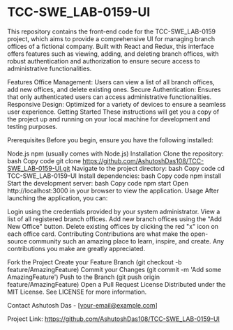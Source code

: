 # TCC-SWE_LAB-0159-UI

This repository contains the front-end code for the TCC-SWE_LAB-0159 project, which aims to provide a comprehensive UI for managing branch offices of a fictional company. Built with React and Redux, this interface offers features such as viewing, adding, and deleting branch offices, with robust authentication and authorization to ensure secure access to administrative functionalities.

Features
Office Management: Users can view a list of all branch offices, add new offices, and delete existing ones.
Secure Authentication: Ensures that only authenticated users can access administrative functionalities.
Responsive Design: Optimized for a variety of devices to ensure a seamless user experience.
Getting Started
These instructions will get you a copy of the project up and running on your local machine for development and testing purposes.

Prerequisites
Before you begin, ensure you have the following installed:

Node.js
npm (usually comes with Node.js)
Installation
Clone the repository:
bash
Copy code
git clone https://github.com/AshutoshDas108/TCC-SWE_LAB-0159-UI.git
Navigate to the project directory:
bash
Copy code
cd TCC-SWE_LAB-0159-UI
Install dependencies:
bash
Copy code
npm install
Start the development server:
bash
Copy code
npm start
Open http://localhost:3000 in your browser to view the application.
Usage
After launching the application, you can:

Login using the credentials provided by your system administrator.
View a list of all registered branch offices.
Add new branch offices using the "Add New Office" button.
Delete existing offices by clicking the red "x" icon on each office card.
Contributing
Contributions are what make the open-source community such an amazing place to learn, inspire, and create. Any contributions you make are greatly appreciated.

Fork the Project
Create your Feature Branch (git checkout -b feature/AmazingFeature)
Commit your Changes (git commit -m 'Add some AmazingFeature')
Push to the Branch (git push origin feature/AmazingFeature)
Open a Pull Request
License
Distributed under the MIT License. See LICENSE for more information.

Contact
Ashutosh Das - [your-email@example.com]

Project Link: https://github.com/AshutoshDas108/TCC-SWE_LAB-0159-UI

